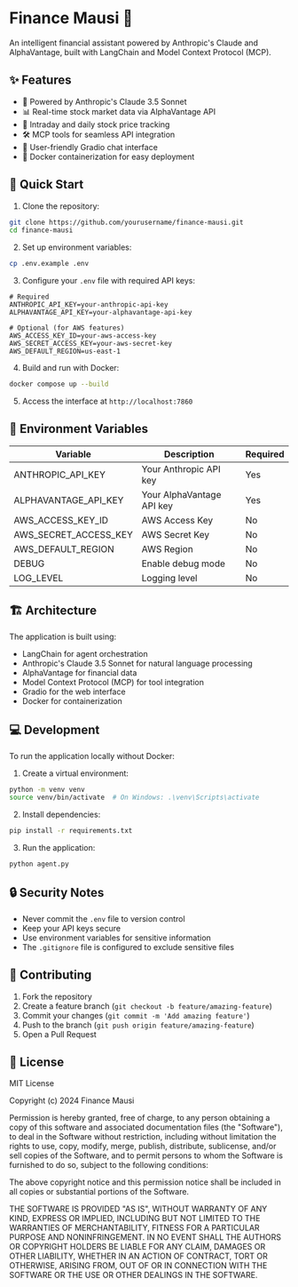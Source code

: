 # Finance Mausi 🤖

An intelligent financial assistant powered by Anthropic's Claude and AlphaVantage, built with LangChain and Model Context Protocol (MCP).

## ✨ Features

- 🤖 Powered by Anthropic's Claude 3.5 Sonnet
- 📊 Real-time stock market data via AlphaVantage API
- 🔄 Intraday and daily stock price tracking
- 🛠️ MCP tools for seamless API integration
- 💬 User-friendly Gradio chat interface
- 🐳 Docker containerization for easy deployment

## 🚀 Quick Start

1. Clone the repository:
```bash
git clone https://github.com/yourusername/finance-mausi.git
cd finance-mausi
```

2. Set up environment variables:
```bash
cp .env.example .env
```

3. Configure your `.env` file with required API keys:
```env
# Required
ANTHROPIC_API_KEY=your-anthropic-api-key
ALPHAVANTAGE_API_KEY=your-alphavantage-api-key

# Optional (for AWS features)
AWS_ACCESS_KEY_ID=your-aws-access-key
AWS_SECRET_ACCESS_KEY=your-aws-secret-key
AWS_DEFAULT_REGION=us-east-1
```

4. Build and run with Docker:
```bash
docker compose up --build
```

5. Access the interface at `http://localhost:7860`

## 🔑 Environment Variables

| Variable | Description | Required |
|----------|-------------|----------|
| ANTHROPIC_API_KEY | Your Anthropic API key | Yes |
| ALPHAVANTAGE_API_KEY | Your AlphaVantage API key | Yes |
| AWS_ACCESS_KEY_ID | AWS Access Key | No |
| AWS_SECRET_ACCESS_KEY | AWS Secret Key | No |
| AWS_DEFAULT_REGION | AWS Region | No |
| DEBUG | Enable debug mode | No |
| LOG_LEVEL | Logging level | No |

## 🏗️ Architecture

The application is built using:
- LangChain for agent orchestration
- Anthropic's Claude 3.5 Sonnet for natural language processing
- AlphaVantage for financial data
- Model Context Protocol (MCP) for tool integration
- Gradio for the web interface
- Docker for containerization

## 💻 Development

To run the application locally without Docker:

1. Create a virtual environment:
```bash
python -m venv venv
source venv/bin/activate  # On Windows: .\venv\Scripts\activate
```

2. Install dependencies:
```bash
pip install -r requirements.txt
```

3. Run the application:
```bash
python agent.py
```

## 🔒 Security Notes

- Never commit the `.env` file to version control
- Keep your API keys secure
- Use environment variables for sensitive information
- The `.gitignore` file is configured to exclude sensitive files

## 🤝 Contributing

1. Fork the repository
2. Create a feature branch (`git checkout -b feature/amazing-feature`)
3. Commit your changes (`git commit -m 'Add amazing feature'`)
4. Push to the branch (`git push origin feature/amazing-feature`)
5. Open a Pull Request

## 📝 License

MIT License

Copyright (c) 2024 Finance Mausi

Permission is hereby granted, free of charge, to any person obtaining a copy
of this software and associated documentation files (the "Software"), to deal
in the Software without restriction, including without limitation the rights
to use, copy, modify, merge, publish, distribute, sublicense, and/or sell
copies of the Software, and to permit persons to whom the Software is
furnished to do so, subject to the following conditions:

The above copyright notice and this permission notice shall be included in all
copies or substantial portions of the Software.

THE SOFTWARE IS PROVIDED "AS IS", WITHOUT WARRANTY OF ANY KIND, EXPRESS OR
IMPLIED, INCLUDING BUT NOT LIMITED TO THE WARRANTIES OF MERCHANTABILITY,
FITNESS FOR A PARTICULAR PURPOSE AND NONINFRINGEMENT. IN NO EVENT SHALL THE
AUTHORS OR COPYRIGHT HOLDERS BE LIABLE FOR ANY CLAIM, DAMAGES OR OTHER
LIABILITY, WHETHER IN AN ACTION OF CONTRACT, TORT OR OTHERWISE, ARISING FROM,
OUT OF OR IN CONNECTION WITH THE SOFTWARE OR THE USE OR OTHER DEALINGS IN THE
SOFTWARE. 